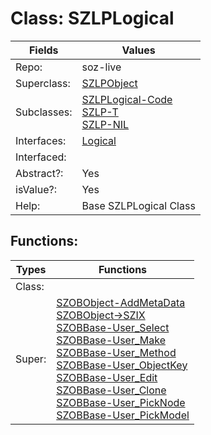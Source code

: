 
# Class:	SZLPLogical

| Fields | Values |
| --------- | --------- |
| Repo: | soz-live |
| Superclass: | [SZLPObject](SZLPObject.html) |
| Subclasses: | [SZLPLogical-Code](SZLPLogical-Code.html) <br> [SZLP-T](SZLP-T.html) <br> [SZLP-NIL](SZLP-NIL.html) |
| Interfaces: | [Logical](Logical.html) |
| Interfaced: |  |
| Abstract?: | Yes |
| isValue?: | Yes |
| Help: | Base SZLPLogical Class |


## Functions:

| Types | Functions |
| --------- | --------- |
| Class: |  |
| Super: | [SZOBObject-AddMetaData](SZOBObject.html) <br> [SZOBObject->SZIX](SZOBObject.html) <br> [SZOBBase-User_Select](SZOBBase.html) <br> [SZOBBase-User_Make](SZOBBase.html) <br> [SZOBBase-User_Method](SZOBBase.html) <br> [SZOBBase-User_ObjectKey](SZOBBase.html) <br> [SZOBBase-User_Edit](SZOBBase.html) <br> [SZOBBase-User_Clone](SZOBBase.html) <br> [SZOBBase-User_PickNode](SZOBBase.html) <br> [SZOBBase-User_PickModel](SZOBBase.html) |


